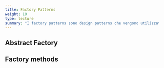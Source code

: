 ```yaml
---
title: Factory Patterns
weight: 10
type: lecture
summary: "I factory patterns sono design patterns che vengono utilizzati per la creazione (factoring) di istanze tipicamente per astrarre l'accesso al costruttore."
---
```


## Abstract Factory

## Factory methods




